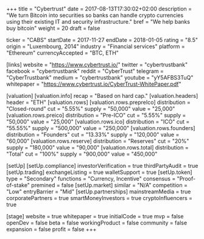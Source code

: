 +++
title = "Cybertrust"
date = 2017-08-13T17:30:02+02:00
description = "We turn Bitcoin into securities so banks can handle crypto currencies using their existing IT and security infrastructure."
bref = "We help banks buy bitcoin"
weight = 20
draft = false

ticker = "CABS"
startDate = 2017-11-27
endDate = 2018-01-05
rating = "8.5"
origin = "Luxembourg, 2014"
industry = "Financial services"
platform = "Ethereum"
currencyAccepted = "BTC, ETH"

[links]
  website = "https://www.cybertrust.io/"
  twitter = "cybertrustbank"
  facebook = "cybertrustbank"
  reddit = "CyberTrust"
  telegram = "CyberTrustbank"
  medium = "cybertrustbank"
  youtube = "yY5AFBS3TuQ"
  whitepaper = "https://www.cybertrust.io/CyberTrust-WhitePaper.pdf"

[valuation]
  [valuation.info]
    recap = "Based on hard cap."
  [valuation.headers]
    header = "ETH"
  [valuation.rows]
    [valuation.rows.prepreIco]
      distribution = "Closed-round"
      cut = "5.55%"
      supply = "50,000"
      value = "25,000"
    [valuation.rows.preico]
      distribution = "Pre-ICO"
      cut = "5.55%"
      supply = "50,000"
      value = "25,000"
    [valuation.rows.ico]
      distribution = "ICO"
      cut = "55.55%"
      supply = "500,000"
      value = "250,000"
    [valuation.rows.founders]
      distribution = "Founders"
      cut = "13.33%"
      supply = "120,000"
      value = "60,000"
    [valuation.rows.reserve]
      distribution = "Reserves"
      cut = "20%"
      supply = "180,000"
      value = "90,000"
    [valuation.rows.total]
      distribution = "Total"
      cut = "100%"
      supply = "900,000"
      value = "450,000"


[setUp]
  [setUp.compliance]
    investorVerification = true
    thirdPartyAudit = true
  [setUp.trading]
    exchangeListing = true
    walletSupport = true
  [setUp.token]
    type = "Secondary"
    functions = "Currency, Incentive"
    consensus = "Proof-of-stake"
    premined = false
  [setUp.market]
    similar = "N/A"
    competition = "Low"
    entryBarrier = "Mid"
  [setUp.partnerships]
    mainstreamMedia = true
    corporatePartners = true
    smartMoneyInvestors = true
    cryptoInfluencers = true

[stage]
  website = true
  whitepaper = true
  initialCode = true
  mvp = false
  openDev = false
  beta = false
  workingProduct = false
  community = false
  expansion = false
  profit = false
+++
